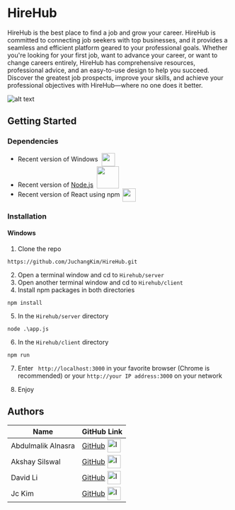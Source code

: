 # HireHub

HireHub is the best place to find a job and grow your career. HireHub is committed to connecting job seekers with top businesses, and it provides a seamless and efficient platform geared to your professional goals. Whether you're looking for your first job, want to advance your career, or want to change careers entirely, HireHub has comprehensive resources, professional advice, and an easy-to-use design to help you succeed. Discover the greatest job prospects, improve your skills, and achieve your professional objectives with HireHub—where no one does it better.

![alt text](https://imgur.com/jdZqRUV.png "HireHub homepage")

## Getting Started

### Dependencies

* Recent version of Windows<img src="https://img.icons8.com/?size=100&id=gXoJoyTtYXFg&format=png&color=000000" style="vertical-align: middle; margin-left: 8px;" width="30" height="30"/>
* Recent version of [Node.js](https://nodejs.org/en/)<img src="https://img.icons8.com/?size=100&id=54087&format=png&color=000000" style="vertical-align: -3px; margin-left: 8px;" width="50" height="50"/>
* Recent version of React using npm<img src="https://img.icons8.com/?size=100&id=123603&format=png&color=000000" style="vertical-align: middle; margin-left: 6px;"  width="30" height="30"/>


### Installation

#### Windows
1. Clone the repo
```
https://github.com/JuchangKim/HireHub.git
```
2. Open a terminal window and cd to `Hirehub/server`
3. Open another terminal window and cd to `Hirehub/client`
4. Install npm packages in both directories
```
npm install
```
5. In the `Hirehub/server` directory 
```
node .\app.js
```
6. In the `Hirehub/client` directory 
```
npm run
```
7. Enter ` http://localhost:3000` in your favorite browser (Chrome is recommended) or your `http://your IP address:3000` on your network

8. Enjoy


## Authors

| Name               | GitHub Link                                                                                                                       |
|--------------------|-----------------------------------------------------------------------------------------------------------------------------------|
| Abdulmalik Alnasra | <div style="display: flex; align-items: center;"> <a href="https://github.com/Abdul-was-here">GitHub</a> <img src="https://img.icons8.com/?size=100&id=16318&format=png&color=000000" alt="Icon" width="30" height="30" style="margin-left: 5px;"/> </div> |
| Akshay Silswal     | <div style="display: flex; align-items: center;"> <a href="https://github.com/AkkiSilswal">GitHub</a> <img src="https://img.icons8.com/?size=100&id=16318&format=png&color=000000" alt="Icon" width="30" height="30" style="margin-left: 5px;"/> </div> |
| David Li           | <div style="display: flex; align-items: center;"> <a href="https://github.com/ljld12315">GitHub</a> <img src="https://img.icons8.com/?size=100&id=16318&format=png&color=000000" alt="Icon" width="30" height="30" style="margin-left: 5px;"/> </div> |
| Jc Kim             | <div style="display: flex; align-items: center;"> <a href="https://github.com/JuchangKim">GitHub</a> <img src="https://img.icons8.com/?size=100&id=16318&format=png&color=000000" alt="Icon" width="30" height="30" style="margin-left: 5px;"/> </div> |
